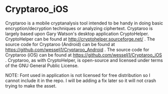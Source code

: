Cryptaroo_iOS
=============

Cryptaroo is a mobile cryptanalysis tool intended to be handy in doing basic encryption/decryption techniques or analyzing ciphertext. Cryptaroo is largely based upon Gary Watson's desktop application CryptoHelper. CryptoHelper can be found at http://cryptohelper.sourceforge.net/ . The source code for Cryptaroo (Android) can be found at https://github.com/wesselj1/Cryptaroo_Android . The source code for Cryptaroo (iOS) can be found at https://github.com/wesselj1/Cryptaroo_iOS . Cryptaroo, as with CryptoHelper, is open-source and licensed under terms of the GNU General Public License.

NOTE: Font used in application is not licensed for free distribution so I cannot include it in the repo. I will be adding a fix later so it will not crash trying to make the asset.
